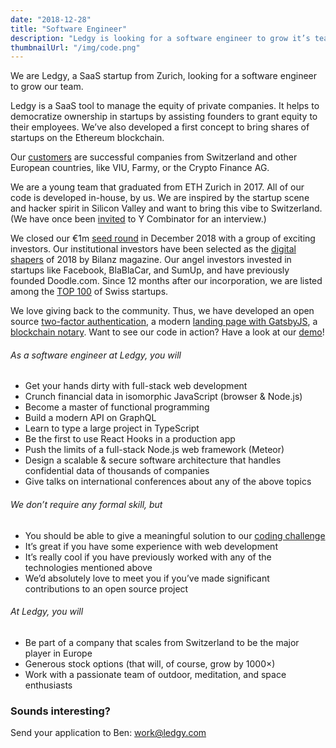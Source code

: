```yaml
---
date: "2018-12-28"
title: "Software Engineer"
description: "Ledgy is looking for a software engineer to grow it’s team. Join us to work on React, Node.js, Flow, and Meteor."
thumbnailUrl: "/img/code.png"
---
```


We are Ledgy, a SaaS startup from Zurich, looking for a software engineer to grow our team.

Ledgy is a SaaS tool to manage the equity of private companies. It helps to democratize ownership in startups by assisting founders to grant equity to their employees. We’ve also developed a first concept to bring shares of startups on the Ethereum blockchain.

Our [customers](/) are successful companies from Switzerland and other European countries, like VIU, Farmy, or the Crypto Finance AG.

We are a young team that graduated from ETH Zurich in 2017. All of our code is developed in-house, by us. We are inspired by the startup scene and hacker spirit in Silicon Valley and want to bring this vibe to Switzerland. (We have once been [invited](https://blog.ledgy.com/our-interview-at-y-combinator-e1131fd89ecc) to Y Combinator for an interview.)

We closed our €1m [seed round](https://www.eu-startups.com/2018/12/ledgy-raises-funding/) in December 2018 with a group of exciting investors. Our institutional investors have been selected as the [digital shapers](https://www.bilanz.ch/people/investors) of 2018 by Bilanz magazine. Our angel investors invested in startups like Facebook, BlaBlaCar, and SumUp, and have previously founded Doodle.com. Since 12 months after our incorporation, we are listed among the [TOP 100](https://www.top100startup.ch/index.cfm?CFID=30662266&CFTOKEN=5d1c365fa7651b6b-C39A8E03-C967-5D24-C2B1A2E98BD73FA6&page=136340&profilesEntry=1) of Swiss startups.

We love giving back to the community. Thus, we have developed an open source [​two-factor authentication​](https://blog.meteor.com/tutorial-two-factor-authentication-with-meteor-and-totp-21d4a2f9ee51), a modern [​landing page with GatsbyJS​](https://github.com/morloy/ledgy.com), a [​blockchain notary​](https://blog.ledgy.com/the-ledgy-blockchain-notary-3fb3dc423aae).
Want to see our code in action? Have a look at our [​demo​](https://demo.ledgy.com/)!

###### As a software engineer at Ledgy, you will
* Get your hands dirty with full-stack web development
* Crunch financial data in isomorphic JavaScript (browser & Node.js)
* Become a master of functional programming
* Build a modern API on GraphQL
* Learn to type a large project in TypeScript
* Be the first to use React Hooks in a production app
* Push the limits of a full-stack Node.js web framework (Meteor)
* Design a scalable & secure software architecture that handles confidential data of thousands of companies
* Give talks on international conferences about any of the above topics

###### We don’t require any formal skill, but
* You should be able to give a meaningful solution to our [​coding challenge​](https://gist.github.com/morloy/40bc8469cef175c7607a437ac37d4110)
* It’s great if you have some experience with web development
* It’s really cool if you have previously worked with any of the technologies mentioned above
* We’d absolutely love to meet you if you’ve made significant contributions to an open source project

###### At Ledgy, you will
* Be part of a company that scales from Switzerland to be the major player in Europe
* Generous stock options (that will, of course, grow by 1000×)
* Work with a passionate team of outdoor, meditation, and space enthusiasts

### Sounds interesting?

Send your application to Ben: ​[work@ledgy.com​](mailto:work@ledgy.com)
